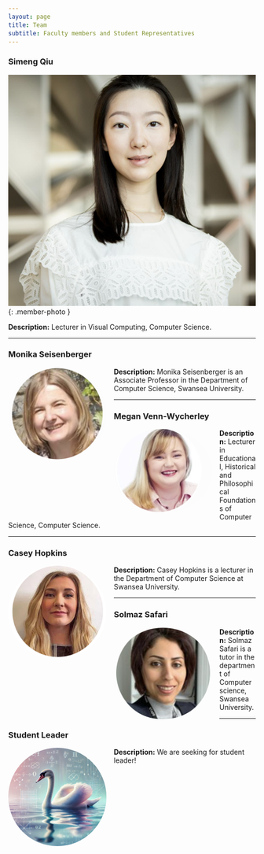 ```yaml
---
layout: page
title: Team
subtitle: Faculty members and Student Representatives
---
```



### Simeng Qiu
![Member Name](assets/img/s.png){: .member-photo }

**Description:** Lecturer in Visual Computing, Computer Science.

---

### Monika Seisenberger
<img src="/assets/img/m.png" alt="Member 2" style="width:200px;height:auto;float:left;margin-right:15px;border-radius:50%;">
  
**Description:** Monika Seisenberger is an Associate Professor in the Department of Computer Science, Swansea University.

---

### Megan Venn-Wycherley
<img src="/assets/img/me.png" alt="Member 3" style="width:200px;height:auto;float:left;margin-right:15px;border-radius:50%;">

**Description:** Lecturer in Educational, Historical and Philosophical Foundations of Computer Science, Computer Science.

---

### Casey Hopkins
<img src="/assets/img/c.png" alt="Member 3" style="width:200px;height:auto;float:left;margin-right:15px;border-radius:50%;">

**Description:** Casey Hopkins is a lecturer in the Department of Computer Science at Swansea University.

---

### Solmaz Safari
<img src="/assets/img/so.png" alt="Member 3" style="width:200px;height:auto;float:left;margin-right:15px;border-radius:50%;">

**Description:** Solmaz Safari is a tutor in the department of Computer science, Swansea University.

---

### Student Leader
<img src="/assets/img/swan.png" alt="Member 3" style="width:200px;height:auto;float:left;margin-right:15px;border-radius:50%;">
 
**Description:** We are seeking for student leader!
